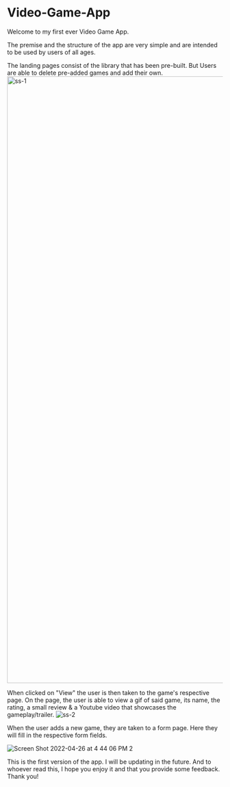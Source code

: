 # Video-Game-App

Welcome to my first ever Video Game App.


The premise and the structure of the app are very simple and are intended to be used by users of all ages.

The landing pages consist of the library that has been pre-built. But Users are able to delete pre-added games and add their own. 
<img width="1416" alt="ss-1" src="https://user-images.githubusercontent.com/96808978/165411052-9fc9a51d-fafe-4093-8cd1-08cb58f1c2cc.png">




When clicked on "View" the user is then taken to the game's respective page. On the page, the user is able to view a gif of said game, its name, the rating, a small review & a Youtube video that showcases the gameplay/trailer.
![ss-2](https://user-images.githubusercontent.com/96808978/165411180-fffdf894-00b7-4721-aad3-0e729911bbe9.png)




When the user adds a new game, they are taken to a form page. Here they will fill in the respective form fields.  

![Screen Shot 2022-04-26 at 4 44 06 PM 2](https://user-images.githubusercontent.com/96808978/165411304-5c96ba10-39f7-4f10-b1ea-48a6f8ca61bf.png)



 This is the first version of the app. I will be updating in the future. And to whoever read this, I hope you enjoy it and that you provide some feedback. Thank you!
